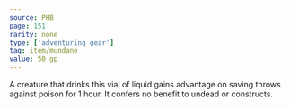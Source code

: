 ```yaml
---
source: PHB
page: 151
rarity: none
type: ['adventuring gear']
tag: item/mundane
value: 50 gp
---
```


A creature that drinks this vial of liquid gains advantage on saving throws against poison for 1 hour. It confers no benefit to undead or constructs.

